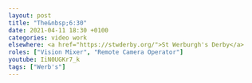 ```yaml
---
layout: post
title: "The&nbsp;6:30"
date: 2021-04-11 18:30 +0100
categories: video work
elsewhere: <a href="https://stwderby.org/">St Werburgh's Derby</a>
roles: ["Vision Mixer", "Remote Camera Operator"]
youtube: IiN0UGKr7_k
tags: ["Werb's"]
---
```

